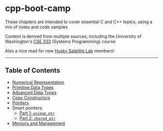 # cpp-boot-camp

These chapters are intended to cover essential C and C++ topics, using a mix of notes and code samples

Content is derived from multiple sources, including the University of Washington's [CSE 333](https://courses.cs.washington.edu/courses/cse333/) (Systems Programming) course

Also a nice read for new [Husky Satellite Lab](https://huskysat.org/) members!

---
## Table of Contents

- [Numerical Representation](notes/numerical-representations.md)
- [Primitive Data Types](notes/primitive-data-types.md)
- [Advanced Data Types](notes/advanced-data-types.md)
- [Copy Constructors](notes/cctor.md)
- [Pointers](notes/pointer-basics.md)
- Smart pointers:
    - [Part 1: `unique_ptr`](notes/smart-pointers-1.md)
    - [Part 2: `shared_ptr`](notes/smart-pointers-2.md)
- [Memory and Management](notes/memory-and-management.md)